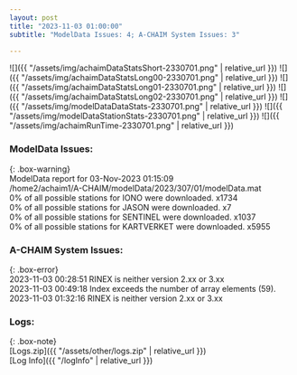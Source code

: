 ```yaml
---
layout: post
title: "2023-11-03 01:00:00"
subtitle: "ModelData Issues: 4; A-CHAIM System Issues: 3"

---
```


![]({{ "/assets/img/achaimDataStatsShort-2330701.png" | relative_url }})
![]({{ "/assets/img/achaimDataStatsLong00-2330701.png" | relative_url }})
![]({{ "/assets/img/achaimDataStatsLong01-2330701.png" | relative_url }})
![]({{ "/assets/img/achaimDataStatsLong02-2330701.png" | relative_url }})
![]({{ "/assets/img/modelDataDataStats-2330701.png" | relative_url }})
![]({{ "/assets/img/modelDataStationStats-2330701.png" | relative_url }})
![]({{ "/assets/img/achaimRunTime-2330701.png" | relative_url }})


### ModelData Issues:  
  
{: .box-warning}  
 ModelData report for 03-Nov-2023 01:15:09   
 /home2/achaim1/A-CHAIM/modelData/2023/307/01/modelData.mat   
 0% of all possible stations for IONO were downloaded. x1734   
 0% of all possible stations for JASON were downloaded. x7   
 0% of all possible stations for SENTINEL were downloaded. x1037   
 0% of all possible stations for KARTVERKET were downloaded. x5955   
  
### A-CHAIM System Issues:  
  
{: .box-error}  
2023-11-03 00:28:51 RINEX is neither version 2.xx or 3.xx  
2023-11-03 00:49:18 Index exceeds the number of array elements (59).  
2023-11-03 01:32:16 RINEX is neither version 2.xx or 3.xx  

### Logs:  
  
{: .box-note}  
[Logs.zip]({{ "/assets/other/logs.zip" | relative_url }})  
[Log Info]({{ "/logInfo" | relative_url }})  
